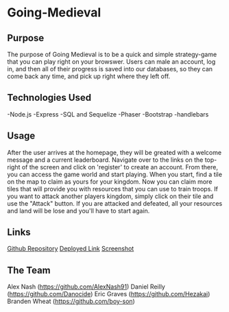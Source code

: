 # Going-Medieval

## Purpose

The purpose of Going Medieval is to be a quick and simple strategy-game that you can play right on your browswer. Users can male an
account, log in, and then all of their progress is saved into our databases, so they can come back any time, and pick up right where they
left off.

## Technologies Used 

-Node.js
-Express
-SQL and Sequelize
-Phaser
-Bootstrap
-handlebars

## Usage

After the user arrives at the homepage, they will be greated with a welcome message and a current leaderboard. Navigate over to the links
on the top-right of the screen and click on 'register' to create an account. From there, you can access the game world and start playing.
When you start, find a tile on the map to claim as yours for your kingdom. Now you can claim more tiles that will provide you with resources that you
can use to train troops. If you want to attack another players kingdom, simply click on their tile and use the "Attack" button. If you are attacked and defeated,
all your resources and land will be lose and you'll have to start again. 

## Links

[Github Repository](https://github.com/AlexNash91/Going-Medieval)
[Deployed Link](https://going-medieval.herokuapp.com/)
[Screenshot](./public/assets/screenshot/Going-Medieval.png)

## The Team

Alex Nash (https://github.com/AlexNash91)
Daniel Reilly (https://github.com/Danocide)
Eric Graves (https://github.com/Hezakai)
Branden Wheat (https://github.com/boy-son)